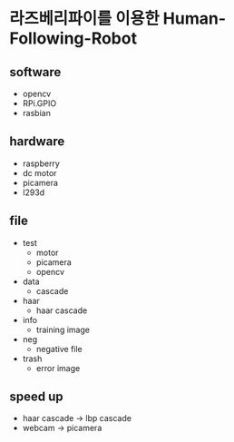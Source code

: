 # 라즈베리파이를 이용한 Human-Following-Robot

## software
- opencv
- RPi.GPIO
- rasbian

## hardware
- raspberry
- dc motor
- picamera
- l293d

## file
- test
	+ motor
	+ picamera
	+ opencv
- data
	+ cascade
- haar
	+ haar cascade
- info
	+ training image
- neg
	+ negative file
- trash
	+ error image
## speed up
- haar cascade -> lbp cascade
- webcam -> picamera
